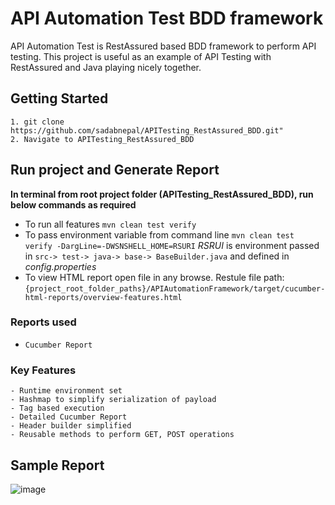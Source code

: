 # API Automation Test BDD framework
API Automation Test is RestAssured based BDD framework to perform API testing. This project is useful as an example of API Testing with RestAssured and Java playing nicely together.

## Getting Started
```
1. git clone https://github.com/sadabnepal/APITesting_RestAssured_BDD.git"
2. Navigate to APITesting_RestAssured_BDD
```

## Run project and Generate Report
**In terminal from root project folder (APITesting_RestAssured_BDD), run below commands as required**
- To run all features `mvn clean test verify`
- To pass environment variable from command line `mvn clean test verify -DargLine=-DWSNSHELL_HOME=RSURI`
  *RSRUI* is environment passed in `src-> test-> java-> base-> BaseBuilder.java` and defined in *config.properties*
- To view HTML report open file in any browse. Restule file path: `{project_root_folder_paths}/APIAutomationFramework/target/cucumber-html-reports/overview-features.html`

### Reports used
- `Cucumber Report`

### Key Features
	- Runtime environment set
	- Hashmap to simplify serialization of payload
	- Tag based execution
	- Detailed Cucumber Report
	- Header builder simplified
	- Reusable methods to perform GET, POST operations

## Sample Report
![image](https://user-images.githubusercontent.com/65847528/97099111-258abc80-16ab-11eb-813d-267afa9e4535.png)
